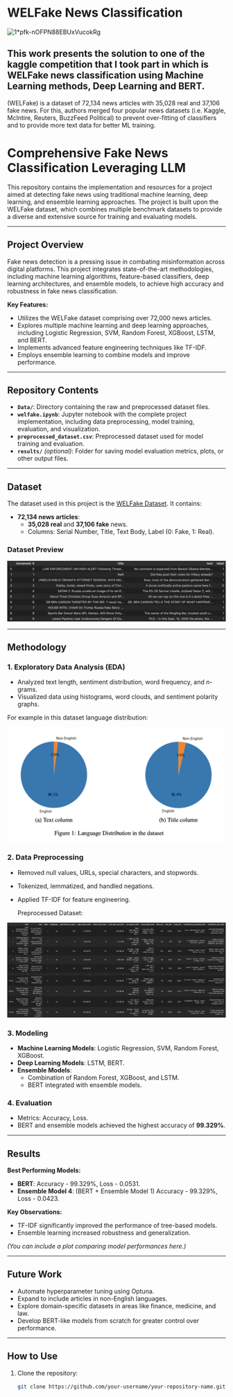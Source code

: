 # WELFake News Classification


![1*pfk-nOFPN88EBUxVucokRg](https://github.com/Ceasor06/WELFake-News-Classification/assets/105945382/c464b6ab-39f0-4040-9cbb-d7d3cd327f1c)

## This work presents the solution to one of the kaggle competition that I took part in which is WELFake news classification using Machine Learning methods, Deep Learning and BERT.


(WELFake) is a dataset of 72,134 news articles with 35,028 real and 37,106 fake news. For this, authors merged four popular news datasets (i.e. Kaggle, McIntire, Reuters, BuzzFeed Political) to prevent over-fitting of classifiers and to provide more text data for better ML training.



# Comprehensive Fake News Classification Leveraging LLM

This repository contains the implementation and resources for a project aimed at detecting fake news using traditional machine learning, deep learning, and ensemble learning approaches. The project is built upon the WELFake dataset, which combines multiple benchmark datasets to provide a diverse and extensive source for training and evaluating models.

---

## Project Overview

Fake news detection is a pressing issue in combating misinformation across digital platforms. This project integrates state-of-the-art methodologies, including machine learning algorithms, feature-based classifiers, deep learning architectures, and ensemble models, to achieve high accuracy and robustness in fake news classification.

**Key Features:**
- Utilizes the WELFake dataset comprising over 72,000 news articles.
- Explores multiple machine learning and deep learning approaches, including Logistic Regression, SVM, Random Forest, XGBoost, LSTM, and BERT.
- Implements advanced feature engineering techniques like TF-IDF.
- Employs ensemble learning to combine models and improve performance.

---

## Repository Contents

- **`Data/`**: Directory containing the raw and preprocessed dataset files.
- **`welfake.ipynb`**: Jupyter notebook with the complete project implementation, including data preprocessing, model training, evaluation, and visualization.
- **`preprocessed_dataset.csv`**: Preprocessed dataset used for model training and evaluation.
- **`results/`** *(optional)*: Folder for saving model evaluation metrics, plots, or other output files.

---

## Dataset

The dataset used in this project is the [WELFake Dataset](https://www.kaggle.com/datasets/saurabhshahane/fake-news-classification). It contains:
- **72,134 news articles**:
  - **35,028 real** and **37,106 fake** news.
  - Columns: Serial Number, Title, Text Body, Label (0: Fake, 1: Real).

### Dataset Preview
![Dataset Preview](/Datset_header.png)


---

## Methodology

### 1. **Exploratory Data Analysis (EDA)**
- Analyzed text length, sentiment distribution, word frequency, and n-grams.
- Visualized data using histograms, word clouds, and sentiment polarity graphs.

For example in this dataset language distribution:

<img src="/Language_distribution.png" alt="Dataset Preview" width="500"/>

### 2. **Data Preprocessing**
- Removed null values, URLs, special characters, and stopwords.
- Tokenized, lemmatized, and handled negations.
- Applied TF-IDF for feature engineering.

  Preprocessed Dataset:

![Dataset Preview](/Preprocessed.png)


### 3. **Modeling**
- **Machine Learning Models**: Logistic Regression, SVM, Random Forest, XGBoost.
- **Deep Learning Models**: LSTM, BERT.
- **Ensemble Models**:
  - Combination of Random Forest, XGBoost, and LSTM.
  - BERT integrated with ensemble models.

### 4. **Evaluation**
- Metrics: Accuracy, Loss.
- BERT and ensemble models achieved the highest accuracy of **99.329%**.

---

## Results

**Best Performing Models:**
- **BERT**: Accuracy - 99.329%, Loss - 0.0531.
- **Ensemble Model 4**: (BERT + Ensemble Model 1) Accuracy - 99.329%, Loss - 0.0423.

**Key Observations:**
- TF-IDF significantly improved the performance of tree-based models.
- Ensemble learning increased robustness and generalization.

*(You can include a plot comparing model performances here.)*

---

## Future Work

- Automate hyperparameter tuning using Optuna.
- Expand to include articles in non-English languages.
- Explore domain-specific datasets in areas like finance, medicine, and law.
- Develop BERT-like models from scratch for greater control over performance.

---

## How to Use

1. Clone the repository:
   ```bash
   git clone https://github.com/your-username/your-repository-name.git
